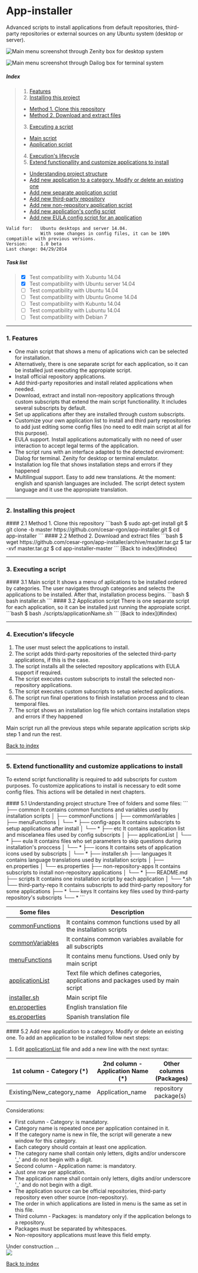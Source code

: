 App-installer
=============
Advanced scripts to install applications from default repositories, third-party repositories or external sources on any Ubuntu system (desktop or server).

![Main menu screenshot through Zenity box for desktop system][screenshot zenity]

![Main menu screenshot through Dailog box for terminal system][screenshot dialog]

##### Index
> 1. [Features](#1-features)
> 2. [Installing this project](#2-installing-this-project)  
>   - [Method 1. Clone this repository](#21-method-1-clone-this-repository)  
>   - [Method 2. Download and extract files](#22-method-2-download-and-extract-files)
> 3. [Executing a script](#3-executing-a-script)  
>   - [Main script](#31-main-script)  
>   - [Application script](#32-application-script)
> 4. [Execution's lifecycle](#4-executions-lifecycle)
> 5. [Extend functionallity and customize applications to install](#5-extend-functionallity-and-customize-applications-to-install)  
>   - [Understanding project structure](#51-understanding-project-structure)  
>   - [Add new application to a category. Modify or delete an existing one](#52-add-new-application-to-a-category-modify-or-delete-an-existing-one)  
>   - [Add new separate application script](#)  
>   - [Add new third-party repository](#)  
>   - [Add new non-repository application script](#)  
>   - [Add new application's config script](#)  
>   - [Add new EULA config script for an application](#)

```
Valid for:   Ubuntu desktops and server 14.04.
             With some changes in config files, it can be 100% compatible with previous versions.
Version:     1.0 beta  
Last change: 04/29/2014  
```
##### Task list
> - [x] Test compatibility with Xubuntu 14.04
> - [x] Test compatibility with Ubuntu server 14.04
> - [ ] Test compatibility with Ubuntu 14.04
> - [ ] Test compatibility with Ubuntu Gnome 14.04
> - [ ] Test compatibility with Kubuntu 14.04
> - [ ] Test compatibility with Lubuntu 14.04
> - [ ] Test compatibility with Debian 7

---
### 1. Features
* One main script that shows a menu of aplications wich can be selected for installation.
* Alternatively, there is one separate script for each application, so it can be installed just executing the appropiate script.
* Install official repository applications.
* Add third-party repositories and install related applications when needed.
* Download, extract and install non-repository applications through custom subscripts that extend the main script functionallity. It includes several subscripts by default.
* Set up applications after they are installed through custom subscripts.
* Customize your own application list to install and third party repositories to add just editing some config files (no need to edit main script at all for this purpose).
* EULA support. Install applications automatically with no need of user interaction to accept legal terms of the application.
* The script runs with an interface adapted to the detected enviroment: Dialog for terminal. Zenity for desktop or terminal emulator.
* Installation log file that shows installation steps and errors if they happened
* Multilingual support. Easy to add new translations. At the moment: english and spanish languages are included. The script detect system language and it use the appropiate translation.  

---  
### 2. Installing this project
<a name="Clone_this_repository"/>
#### 2.1 Method 1. Clone this repository
```bash
$ sudo apt-get install git
$ git clone -b master https://github.com/cesar-rgon/app-installer.git
$ cd app-installer
```

<a name="Download_files"/>
#### 2.2 Method 2. Download and extract files
```bash
$ wget https://github.com/cesar-rgon/app-installer/archive/master.tar.gz
$ tar -xvf master.tar.gz
$ cd app-installer-master
```
[Back to index](#index)

---
### 3. Executing a script
<a name="Exec_main_script"/>
#### 3.1 Main script
It shows a menu of aplications to be installed ordered by categories. The user navigates through categories and selects the applications to be installed. After that, installation process begins.
```bash
$ bash installer.sh
```
<a name="Exec_app_script"/>
#### 3.2 Application script
There is one separate script for each application, so it can be installed just running the appropiate script.
```bash
$ bash ./scripts/applicationName.sh
```
[Back to index](#index)

---
### 4. Execution's lifecycle
1. The user must select the applications to install.
2. The script adds third-party repositories of the selected third-party applications, if this is the case.
3. The script installs all the selected repository applications with EULA support if required.
4. The script executes custom subscripts to install the selected non-repository applications.
5. The script executes custom subscripts to setup selected applications.
6. The script run final operations to finish installation process and to clean temporal files.
7. The script shows an installation log file which contains installation steps and errors if they happened

Main script run all the previous steps while separate application scripts skip step 1 and run the rest.

[Back to index](#index)

---
### 5. Extend functionallity and customize applications to install
To extend script functionallity is required to add subscripts for custom purposes. To customize applications to install is necessary to edit some config files. This actions will be detailed in next chapters.

<a name="Understanding_project_structure"/>
#### 5.1 Understanding project structure
Tree of folders and some files:
```
├── common                  It contains common functions and variables used by installation scripts
│   ├── commonFunctions  
│   ├── commonVariables
│   ├── menuFunctions
│   └── *
├── config-apps             It contains subscripts to setup applications after install
│   └── *
├── etc                     It contains application list and miscelanea files used by config subscripts
│   ├── applicationList
│   └── *
├── eula                    It contains files who set parameters to skip questions during installation's proccess
│   └── *
├── icons                   It contains sets of application icons used by subscripts
│   └── *
├── installer.sh
├── languages               It contains language translations used by installation scripts
│   ├── en.properties
│   └── es.properties
├── non-repository-apps     It contains subscripts to install non-repository applications
│   └── *
├── README.md
├── scripts                 It contains one installation script by each application
│   └── *.sh
└── third-party-repo        It contains subscripts to add third-party repository for some applications
    ├── *
    └── keys                It contains key files used by third-party repository's subscripts
        └── *
```

| Some files                             | Description                                                                       |
| ------------------------------------------- | --------------------------------------------------------------------------------- |
| [commonFunctions](./common/commonFunctions) | It contains common functions used by all the installation scripts                 |
| [commonVariables](./common/commonVariables) | It contains common variables available for all subscripts                         |
| [menuFunctions](./common/menuFunctions)     | It contains menu functions. Used only by main script                              |
| [applicationList](./etc/applicationList)    | Text file which defines categories, applications and packages used by main script |
| [installer.sh](./installer.sh)              | Main script file                                                                  |
| [en.properties](./languages/en.properties)  | English translation file                                                          |
| [es.properties](./languages/es.properties)  | Spanish translation file                                                          |

<a name="Add_new_application"/>
#### 5.2 Add new application to a category. Modify or delete an existing one.
To add an application to be installed follow next steps:

1. Edit [applicationList](./etc/applicationList) file and add a new line with the next syntax:

  | 1st column - Category (*)  | 2nd column - Application Name (*) | Other columns (Packages) |
  | -------------------------- | --------------------------------- | ------------------------ |
  | Existing/New_category_name | Application_name                  | repository package(s)    |

  Considerations:
  * First column - Category: is mandatory.
  * Category name is repeated once per application contained in it.
  * If the category name is new in file, the script will generate a new window for this category.
  * Each category should contain at least one application.
  * The category name shall contain only letters, digits and/or underscore '_' and do not begin with a digit.
  * Second column - Application name: is mandatory.
  * Just one row per application.
  * The application name shall contain only letters, digits and/or underscore '_' and do not begin with a digit.
  * The application source can be official repositories, third-party repository even other source (non-repository).
  * The order in which applications are listed in menu is the same as set in this file.
  * Third column - Packages: is mandatory only if the application belongs to a repository.
  * Packages must be separated by whitespaces.
  * Non-repository applications must leave this field empty.


Under construction ...  
![][under construction]

<!--


<a name="Add_new_script"/>
#### 5.3 Add new separate application script.

<a name="Add_new_repository"/>
#### 5.4 Add new third-party repository.

<a name="Add_new_non_repo_application"/>
#### 5.5 Add new non-repository application script.

<a name="Add_new_config_script"/>
#### 5.6 Add new application's config script.

<a name="Add_new_eula_script"/>
#### 5.7 Add new EULA config script for an application.
-->
[Back to index](#index)

<!-- References 
[tux bricoleur]:https://nowhere.dk/wp-content/uploads/2010/03/lilitux-tux-bricoleur.png
-->
[under construction]:http://1.bp.blogspot.com/_qgWWAMk9DLU/R0_rG8oIQWI/AAAAAAAAAdI/DjY32PC6Wu4/s200/xanderrun-tux-construction-8454.png
[screenshot dialog]:http://cesar-rgon.github.io/app-installer/images/screenshots/screenshot-dialog.jpg
[screenshot zenity]:http://cesar-rgon.github.io/app-installer/images/screenshots/screenshot-zenity.jpg
